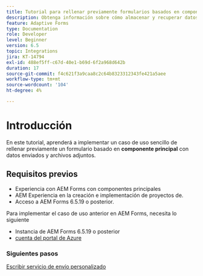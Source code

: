 ```yaml
---
title: Tutorial para rellenar previamente formularios basados en componentes principales con datos y archivos adjuntos
description: Obtenga información sobre cómo almacenar y recuperar datos de formulario adaptables y archivos adjuntos de la cuenta de almacenamiento de Azure.
feature: Adaptive Forms
type: Documentation
role: Developer
level: Beginner
version: 6.5
topic: Integrations
jira: KT-14794
exl-id: 488ef5ff-c67d-40e1-b69d-6f2a968d642b
duration: 17
source-git-commit: f4c621f3a9caa8c2c64b8323312343fe421a5aee
workflow-type: tm+mt
source-wordcount: '104'
ht-degree: 4%

---
```


# Introducción

En este tutorial, aprenderá a implementar un caso de uso sencillo de rellenar previamente un formulario basado en **componente principal** con datos enviados y archivos adjuntos.

## Requisitos previos

* Experiencia con AEM Forms con componentes principales
* AEM Experiencia en la creación e implementación de proyectos de.
* Acceso a AEM Forms 6.5.19 o posterior.

Para implementar el caso de uso anterior en AEM Forms, necesita lo siguiente

* Instancia de AEM Forms 6.5.19 o posterior
* [cuenta del portal de Azure](https://portal.azure.com/)


### Siguientes pasos

[Escribir servicio de envío personalizado](./create-custom-submit.md)
